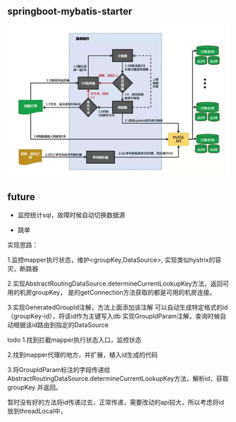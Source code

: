 ## springboot-mybatis-starter


![Alt text](./20170723103201.jpg)

## future

- 监控统计sql，故障时候自动切换数据源


- 跳单




实现思路：

1.监控mapper执行状态，维护<groupKey,DataSource>,
实现类似hystrix的容灾，断路器

2.实现AbstractRoutingDataSource.determineCurrentLookupKey方法，返回可用的机房groupKey，
是的getConnection方法获取的都是可用的机房连接。


3.实现GeneratedGroupId注解，方法上面添加该注解 可以自动生成特定格式的id（groupKey-id），将该id作为主键写入db
实现GroupIdParam注解，查询时候自动根据该id路由到指定的DataSource


todo
1.找到拦截mapper执行状态入口，监控状态


2.找到mapper代理的地方，并扩展，植入id生成的代码

3.将GroupIdParam标注的字段传递给AbstractRoutingDataSource.determineCurrentLookupKey方法，解析id，获取groupKey
并返回。 

暂时没有好的方法将id传递过去，正常传递，需要改动的api较大，所以考虑将id放到threadLocal中，



